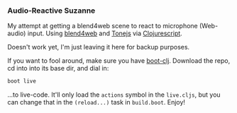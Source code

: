 ### Audio-Reactive Suzanne

My attempt at getting a blend4web scene to react to microphone (Web-audio) input.  Using [blend4web](http://www.blend4web.com/) and [Tonejs](http://tonejs.org/) via [Clojurescript](http://clojurescript.org/).

Doesn't work yet, I'm just leaving it here for backup purposes.

If you want to fool around, make sure you have [boot-clj](http://boot-clj.com).  Download the repo, cd into into its base dir, and dial in:

```bash
boot live
```

...to live-code.  It'll only load the `actions` symbol in the `live.cljs`, but you can change that in the `(reload...)` task in `build.boot`.  Enjoy!
